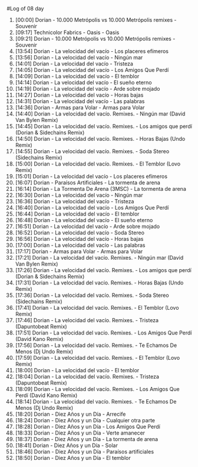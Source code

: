 #Log of 08 day

1. [00:00] Dorian - 10.000 Metrópolis vs 10.000 Metrópolis remixes - Souvenir
1. [09:17] Technicolor Fabrics - Oasis - Oasis
1. [09:21] Dorian - 10.000 Metrópolis vs 10.000 Metrópolis remixes - Souvenir
1. [13:54] Dorian - La velocidad del vacío - Los placeres efímeros
1. [13:56] Dorian - La velocidad del vacío - Ningún mar
1. [14:01] Dorian - La velocidad del vacío - Tristeza
1. [14:05] Dorian - La velocidad del vacío - Los Amigos Que Perdí
1. [14:09] Dorian - La velocidad del vacío - El temblor
1. [14:14] Dorian - La velocidad del vacío - El sueño eterno
1. [14:19] Dorian - La velocidad del vacío - Arde sobre mojado
1. [14:27] Dorian - La velocidad del vacío - Horas bajas
1. [14:31] Dorian - La velocidad del vacío - Las palabras
1. [14:36] Dorian - Armas para Volar - Armas para Volar
1. [14:40] Dorian - La velocidad del vacío. Remixes. - Ningún mar (David Van Bylen Remix)
1. [14:45] Dorian - La velocidad del vacío. Remixes. - Los amigos que perdí (Dorian & Sidechains Remix)
1. [14:50] Dorian - La velocidad del vacío. Remixes. - Horas Bajas (Undo Remix)
1. [14:55] Dorian - La velocidad del vacío. Remixes. - Soda Stereo (Sidechains Remix)
1. [15:00] Dorian - La velocidad del vacío. Remixes. - El Temblor (Lovo Remix)
1. [15:01] Dorian - La velocidad del vacío - Los placeres efímeros
1. [16:07] Dorian - Paraísos Artificiales - La tormenta de arena
1. [16:14] Dorian - La Tormenta De Arena (3MSC) - La tormenta de arena
1. [16:30] Dorian - La velocidad del vacío - Ningún mar
1. [16:36] Dorian - La velocidad del vacío - Tristeza
1. [16:40] Dorian - La velocidad del vacío - Los Amigos Que Perdí
1. [16:44] Dorian - La velocidad del vacío - El temblor
1. [16:48] Dorian - La velocidad del vacío - El sueño eterno
1. [16:51] Dorian - La velocidad del vacío - Arde sobre mojado
1. [16:52] Dorian - La velocidad del vacío - Soda Stereo
1. [16:56] Dorian - La velocidad del vacío - Horas bajas
1. [17:00] Dorian - La velocidad del vacío - Las palabras
1. [17:17] Dorian - Armas para Volar - Armas para Volar
1. [17:21] Dorian - La velocidad del vacío. Remixes. - Ningún mar (David Van Bylen Remix)
1. [17:26] Dorian - La velocidad del vacío. Remixes. - Los amigos que perdí (Dorian & Sidechains Remix)
1. [17:31] Dorian - La velocidad del vacío. Remixes. - Horas Bajas (Undo Remix)
1. [17:36] Dorian - La velocidad del vacío. Remixes. - Soda Stereo (Sidechains Remix)
1. [17:41] Dorian - La velocidad del vacío. Remixes. - El Temblor (Lovo Remix)
1. [17:46] Dorian - La velocidad del vacío. Remixes. - Tristeza (Dapuntobeat Remix)
1. [17:51] Dorian - La velocidad del vacío. Remixes. - Los Amigos Que Perdí (David Kano Remix)
1. [17:56] Dorian - La velocidad del vacío. Remixes. - Te Echamos De Menos (Dj Undo Remix)
1. [17:59] Dorian - La velocidad del vacío. Remixes. - El Temblor (Lovo Remix)
1. [18:00] Dorian - La velocidad del vacío - El temblor
1. [18:04] Dorian - La velocidad del vacío. Remixes. - Tristeza (Dapuntobeat Remix)
1. [18:09] Dorian - La velocidad del vacío. Remixes. - Los Amigos Que Perdí (David Kano Remix)
1. [18:14] Dorian - La velocidad del vacío. Remixes. - Te Echamos De Menos (Dj Undo Remix)
1. [18:20] Dorian - Diez Años y un Día - Arrecife
1. [18:24] Dorian - Diez Años y un Día - Cualquier otra parte
1. [18:28] Dorian - Diez Años y un Día - Los Amigos Que Perdí
1. [18:33] Dorian - Diez Años y un Día - Verte amanecer
1. [18:37] Dorian - Diez Años y un Día - La tormenta de arena
1. [18:41] Dorian - Diez Años y un Día - Solar
1. [18:46] Dorian - Diez Años y un Día - Paraísos artificiales
1. [18:50] Dorian - Diez Años y un Día - El temblor
